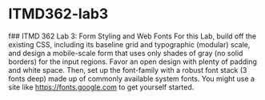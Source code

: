 # ITMD362-lab3
 f## ITMD 362 Lab 3: Form Styling and Web Fonts  For this Lab, build off the existing CSS, including its baseline grid and typographic (modular) scale, and design a mobile-scale form that uses only shades of gray (no solid borders) for the input regions. Favor an open design with plenty of padding and white space.  Then, set up the font-family with a robust font stack (3 fonts deep) made up of commonly available system fonts. You might use a site like https://fonts.google.com to get yourself started.
